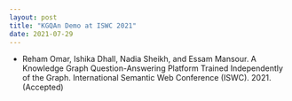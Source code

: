 ```yaml
---
layout: post
title: "KGQAn Demo at ISWC 2021"
date: 2021-07-29
---
```


- Reham Omar, Ishika Dhall, Nadia Sheikh, and Essam Mansour. A Knowledge Graph Question-Answering Platform Trained Independently of the Graph. International Semantic Web Conference (ISWC). 2021. (Accepted)
